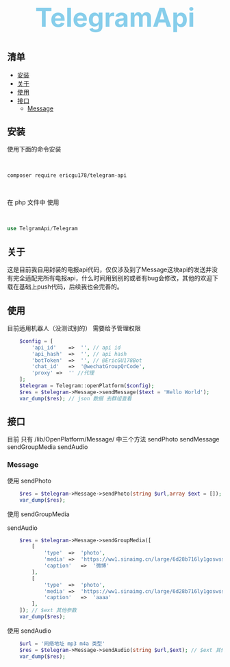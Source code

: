 <h1 align="center" style="font-size:60px;color:skyblue;font-weight:700">
    TelegramApi
</h1>

## 清单
- [安装](#安装)
- [关于](#关于)
- [使用](#使用)
- [接口](#接口)
    - [Message](#Message)


## 安装

使用下面的命令安装

<br>

```shell
composer require ericgu178/telegram-api
```

<br>

在 php 文件中 使用

<br>

```php
use TelgramApi/Telegram
```

## 关于

这是目前我自用封装的电报api代码，仅仅涉及到了Message这块api的发送并没有完全适配完所有电报api，什么时间用到别的或者有bug会修改，其他的欢迎下载在基础上push代码，后续我也会完善的。

## 使用

目前适用机器人（没测试别的） 需要给予管理权限

```php
    $config = [
        'api_id'    =>  '', // api id
        'api_hash'  =>  '', // api hash
        'botToken'  =>  '', // @EricGU178Bot
        'chat_id'   =>  '@wechatGroupQrCode',
        'proxy' =>  '' //代理
    ];
    $telegram = Telegram::openPlatform($config);
    $res = $telegram->Message->sendMessage($text = 'Hello World');
    var_dump($res); // json 数据 去群组查看
```
## 接口
目前 只有 /lib/OpenPlatform/Message/ 中三个方法 sendPhoto sendMessage sendGroupMedia sendAudio
### Message

使用 sendPhoto


```php
    $res = $telegram->Message->sendPhoto(string $url,array $ext = []); // $ext 其他参数
    var_dump($res);
```

使用 sendGroupMedia

sendAudio
```php
    $res = $telegram->Message->sendGroupMedia([
        [
            'type'  =>  'photo',
            'media' =>  'https://ww1.sinaimg.cn/large/6d28b716ly1goswssp7huj20s311cq87.jpg',
            'caption'   =>  '微博'
        ],
        [
            'type'  =>  'photo',
            'media' =>  'https://ww1.sinaimg.cn/large/6d28b716ly1goswssp7huj20s311cq87.jpg',            
            'caption'   =>  'aaaa'
        ],
    ]); // $ext 其他参数
    var_dump($res);
```

使用 sendAudio

```php
    $url = '网络地址 mp3 m4a 类型'
    $res = $telegram->Message->sendAudio(string $url,$ext); // $ext 其他参数
    var_dump($res);
```



